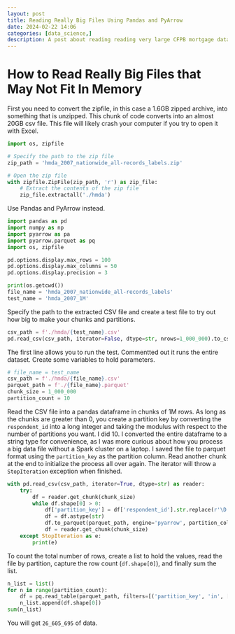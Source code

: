 ```yaml
---
layout: post
title: Reading Really Big Files Using Pandas and PyArrow
date: 2024-02-22 14:06
categories: [data_science,]
description: A post about reading reading very large CFPB mortgage data files.
---
```


# How to Read Really Big Files that May Not Fit In Memory

First you need to convert the zipfile, in this case a 1.6GB zipped archive, into something that is unzipped.
This chunk of code converts into an almost 20GB csv file. This file will likely crash your computer if you 
try to open it with Excel.

```python
import os, zipfile

# Specify the path to the zip file
zip_path = 'hmda_2007_nationwide_all-records_labels.zip'

# Open the zip file
with zipfile.ZipFile(zip_path, 'r') as zip_file:
    # Extract the contents of the zip file
    zip_file.extractall('./hmda')
```

Use Pandas and PyArrow instead.

```python
import pandas as pd
import numpy as np
import pyarrow as pa
import pyarrow.parquet as pq
import os, zipfile

pd.options.display.max_rows = 100
pd.options.display.max_columns = 50
pd.options.display.precision = 3

print(os.getcwd())
file_name = 'hmda_2007_nationwide_all-records_labels'
test_name = 'hmda_2007_1M'
```

Specify the path to the extracted CSV file and create a test file to try out how big to make your chunks and partitions.

```python
csv_path = f'./hmda/{test_name}.csv'
pd.read_csv(csv_path, iterator=False, dtype=str, nrows=1_000_000).to_csv('./hmda/hmda_2007_1M.csv')
```

The first line allows you to run the test. Commentted out it runs the entire dataset.
Create some variables to hold parameters.

```python
# file_name = test_name
csv_path = f'./hmda/{file_name}.csv'
parquet_path = f'./{file_name}.parquet'
chunk_size = 1_000_000
partition_count = 10
```

Read the CSV file into a pandas dataframe in chunks of 1M rows. As long as the chunks are greater than 0, 
you create a partition key by converting the `respondent_id` into a long integer and taking the modulus
with respect to the number of partitions you want. I did 10. I converted the entire dataframe to a string type
for convenience, as I was more curious about how you process a big data file without a Spark cluster on a laptop.
I saved the file to parquet format using the `partition_key` as the partition column. Read another chunk at the end 
to initialize the process all over again. The iterator will throw a `StopIteration` exception when finished.

```python
with pd.read_csv(csv_path, iterator=True, dtype=str) as reader: 
    try:
        df = reader.get_chunk(chunk_size)
        while df.shape[0] > 0:
            df['partition_key'] = df['respondent_id'].str.replace(r'\D', '', regex=True).astype(np.int64) % partition_count
            df = df.astype(str)
            df.to_parquet(parquet_path, engine='pyarrow', partition_cols=['partition_key']) # , existing_data_behavior='delete_matching')
            df = reader.get_chunk(chunk_size)
    except StopIteration as e:
        print(e)
```

To count the total number of rows, create a list to hold the values, read the file by partition, capture the row count (`df.shape[0]`), 
and finally sum the list.

```python
n_list = list()
for n in range(partition_count):
    df = pq.read_table(parquet_path, filters=[('partition_key', 'in', [n, ])]).to_pandas()
    n_list.append(df.shape[0])
sum(n_list)
```

You will get `26_605_695` of data.